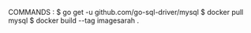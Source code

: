 COMMANDS : 
$ go get -u github.com/go-sql-driver/mysql
$ docker pull mysql
$ docker build --tag imagesarah .
